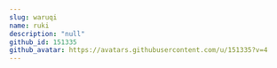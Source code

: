 ```yaml
---
slug: waruqi
name: ruki
description: "null"
github_id: 151335
github_avatar: https://avatars.githubusercontent.com/u/151335?v=4
---
```



